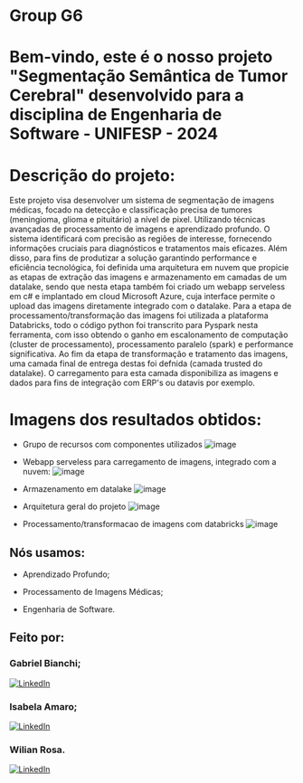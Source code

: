 # Group G6 

# Bem-vindo, este é o nosso projeto "Segmentação Semântica de Tumor Cerebral" desenvolvido para a disciplina de Engenharia de Software - UNIFESP - 2024

# Descrição do projeto:
Este projeto visa desenvolver um sistema de segmentação de imagens médicas, focado na detecção e classificação precisa de tumores (meningioma, glioma e pituitário) a nível de pixel. Utilizando técnicas avançadas de processamento de imagens e aprendizado profundo. O sistema identificará com precisão as regiões de interesse, fornecendo informações cruciais para diagnósticos e tratamentos mais eficazes.
Além disso, para fins de produtizar a solução garantindo performance e eficiência tecnológica, foi definida uma arquitetura em nuvem que propicie as etapas de extração das imagens e armazenamento em camadas de um datalake, sendo que nesta etapa também foi criado um webapp serveless em c# e implantado em cloud Microsoft Azure, cuja interface permite o upload das imagens diretamente integrado com o datalake. Para a etapa de processamento/transformação das imagens foi utilizada a plataforma Databricks, todo o código python foi transcrito para Pyspark nesta ferramenta, com isso obtendo o ganho em escalonamento de computação (cluster de processamento), processamento paralelo (spark) e performance significativa. Ao fim da etapa de transformação e tratamento das imagens, uma camada final de entrega destas foi defnida (camada trusted do datalake). O carregamento para esta camada disponibiliza as imagens e dados para fins de integração com ERP's ou datavis por exemplo.

# Imagens dos resultados obtidos:

- Grupo de recursos com componentes utilizados
![image](https://github.com/user-attachments/assets/e9ecd7b4-6148-4513-a291-4d98e18d7cf0)

- Webapp serveless para carregamento de imagens, integrado com a nuvem:
![image](https://github.com/user-attachments/assets/7a9e1c52-e747-4609-9260-20aa3a66d6fc)

- Armazenamento em datalake
![image](https://github.com/user-attachments/assets/6b22cda2-8f97-40d3-82a8-5b2dcab11c57)

- Arquitetura geral do projeto
![image](https://github.com/user-attachments/assets/cc4d6bd5-9195-48f6-94bf-6fed291c6e51)

- Processamento/transformacao de imagens com databricks
![image](https://github.com/user-attachments/assets/f56c65eb-6239-41a6-bd88-13cacc559027)

<!-- Este é um comentário em Markdown
![image](https://user-images.githubusercontent.com/77756047/211304452-220fedf0-f91b-490f-8a65-a60ce860bc5c.png) -->

## Nós usamos:

* Aprendizado Profundo;

* Processamento de Imagens Médicas;

* Engenharia de Software.

## Feito por:

### Gabriel Bianchi;
[![LinkedIn](https://img.icons8.com/color/48/000000/linkedin.png)](https://www.linkedin.com/in/gabriel-bianchis/)

### Isabela Amaro;
[![LinkedIn](https://img.icons8.com/color/48/000000/linkedin.png)](https://www.linkedin.com/in/isabela-amarocd/)

### Wilian Rosa.
[![LinkedIn](https://img.icons8.com/color/48/000000/linkedin.png)](https://www.linkedin.com/in/wiliam-rosa/)

<!-- ![GG6](https://github.com/IsabelaAmaroh/G6./assets/86272548/3086ed98-a12a-4109-8e55-4b812d3150dc) -->

